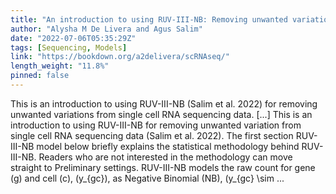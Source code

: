 ```yaml
---
title: "An introduction to using RUV-III-NB: Removing unwanted variation in single cell RNA-seq data"
author: "Alysha M De Livera and Agus Salim"
date: "2022-07-06T05:35:29Z"
tags: [Sequencing, Models]
link: "https://bookdown.org/a2delivera/scRNAseq/"
length_weight: "11.8%"
pinned: false
---
```


This is an introduction to using RUV-III-NB (Salim et al. 2022) for removing unwanted variations from single cell RNA sequencing data. [...] This is an introduction to using RUV-III-NB for removing unwanted variation from single cell RNA sequencing data (Salim et al. 2022). The first section RUV-III-NB model below briefly explains the statistical methodology behind RUV-III-NB. Readers who are not interested in the methodology can move straight to Preliminary settings. RUV-III-NB models the raw count for gene \(g\) and cell \(c\), \(y_{gc}\), as Negative Binomial (NB), \(y_{gc} \sim ...
